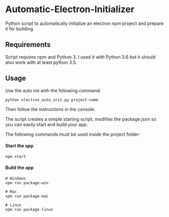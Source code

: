 # Automatic-Electron-Initializer
Python script to automatically initialize an electron npm project and prepare it for building.

## Requirements
Script requires npm and Python 3. I used it with Python 3.6 but it should also work with at least python 3.5.

## Usage
Use the auto init with the following command:
```
python electron_auto_init.py project-name
```
Then follow the instructions in the console.

The script creates a simple starting script, modifies the package.json so you can easily start and build your app.

The following commands must be used inside the project folder:
#### Start the app
```
npm start
```

#### Build the app
```
# Windows
npm run package-win

# Mac
npm run package-mac

# Linux
npm run package-linux
```
